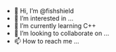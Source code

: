 - 👋 Hi, I’m @fishshield
- 👀 I’m interested in ...
- 🌱 I’m currently learning C++
- 💞️ I’m looking to collaborate on ...
- 📫 How to reach me ...

<!---
fishshield/fishshield is a ✨ special ✨ repository because its `README.md` (this file) appears on your GitHub profile.
You can click the Preview link to take a look at your changes.
--->
